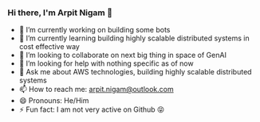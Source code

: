 ### Hi there, I'm Arpit Nigam 👋

- 🔭 I’m currently working on building some bots
- 🌱 I’m currently learning building highly scalable distributed systems in cost effective way
- 👯 I’m looking to collaborate on next big thing in space of GenAI
- 🤔 I’m looking for help with nothing specific as of now 
- 💬 Ask me about AWS technologies, building highly scalable distributed systems
- 📫 How to reach me: arpit.nigam@outlook.com
- 😄 Pronouns: He/Him
- ⚡ Fun fact: I am not very active on Github 😝
